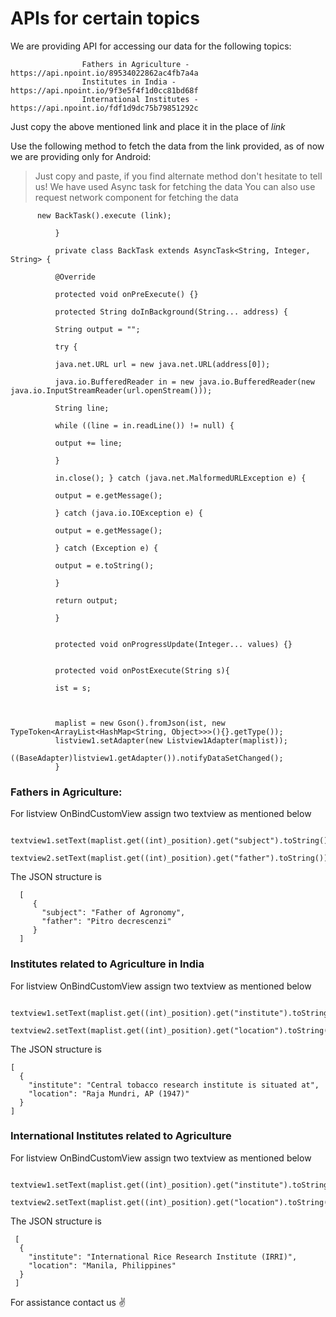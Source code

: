 
# APIs for certain topics

We are providing API for accessing our data for the following topics:

                    Fathers in Agriculture - https://api.npoint.io/89534022862ac4fb7a4a
                    Institutes in India -  https://api.npoint.io/9f3e5f4f1d0cc81bd68f
                    International Institutes - https://api.npoint.io/fdf1d9dc75b79851292c 
                    
Just copy the above mentioned link and place it in the place of _link_


Use the following method to fetch the data from the link provided, as of now we are providing only for Android:
  >Just copy and paste, if you find alternate method don't hesitate to tell us!
  >We have used Async task for fetching the data
  >You can also use request network component for fetching the data
		
	      new BackTask().execute (link);

              }

              private class BackTask extends AsyncTask<String, Integer, String> {

              @Override

              protected void onPreExecute() {}

              protected String doInBackground(String... address) {

              String output = "";

              try {

              java.net.URL url = new java.net.URL(address[0]);

              java.io.BufferedReader in = new java.io.BufferedReader(new java.io.InputStreamReader(url.openStream()));

              String line;

              while ((line = in.readLine()) != null) {

              output += line;

              }

              in.close(); } catch (java.net.MalformedURLException e) {

              output = e.getMessage();

              } catch (java.io.IOException e) {

              output = e.getMessage();

              } catch (Exception e) {

              output = e.toString();

              }

              return output;

              }


              protected void onProgressUpdate(Integer... values) {}


              protected void onPostExecute(String s){

              ist = s;



              maplist = new Gson().fromJson(ist, new TypeToken<ArrayList<HashMap<String, Object>>>(){}.getType());
              listview1.setAdapter(new Listview1Adapter(maplist));
              ((BaseAdapter)listview1.getAdapter()).notifyDataSetChanged();
              }
	
          
  
  ### Fathers in Agriculture:
  
  For listview OnBindCustomView assign two textview as mentioned below
  
  		textview1.setText(maplist.get((int)_position).get("subject").toString());
		textview2.setText(maplist.get((int)_position).get("father").toString());
 		
 The JSON structure is 
 
      [
         {
           "subject": "Father of Agronomy",
           "father": "Pitro decrescenzi"
         }
      ]
      
 ### Institutes related to Agriculture in India
 
 For listview OnBindCustomView assign two textview as mentioned below
 
		 textview1.setText(maplist.get((int)_position).get("institute").toString());
		 textview2.setText(maplist.get((int)_position).get("location").toString());
		  
 The JSON structure is
 
 	[
	  {
	    "institute": "Central tobacco research institute is situated at",
	    "location": "Raja Mundri, AP (1947)"
	  }
	]
        

 
 ### International Institutes related to Agriculture
 
 For listview OnBindCustomView assign two textview as mentioned below
 
		textview1.setText(maplist.get((int)_position).get("institute").toString());
		textview2.setText(maplist.get((int)_position).get("location").toString());
 
The JSON structure is
 
	 [
	  {
	    "institute": "International Rice Research Institute (IRRI)",
	    "location": "Manila, Philippines"
	  }
	 ]
 
For assistance contact us :v:
